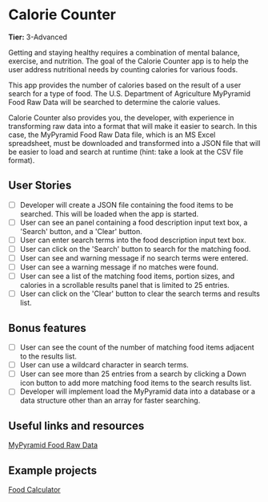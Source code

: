 # Calorie Counter

**Tier:** 3-Advanced

Getting and staying healthy requires a combination of mental balance, 
exercise, and nutrition. The goal of the Calorie Counter app is to help the
user address nutritional needs by counting calories for various foods.

This app provides the number of calories based on the result of a user search
for a type of food. The U.S. Department of Agriculture MyPyramid Food Raw Data
will be searched to determine the calorie values.

Calorie Counter also provides you, the developer, with experience in transforming
raw data into a format that will make it easier to search. In this case, the
MyPyramid Food Raw Data file, which is an MS Excel spreadsheet, must be 
downloaded and transformed into a JSON file that will be easier to load and
search at runtime (hint: take a look at the CSV file format).

## User Stories

-   [ ] Developer will create a JSON file containing the food items to be
searched. This will be loaded when the app is started.
-   [ ] User can see an panel containing a food description input text box, 
a 'Search' button, and a 'Clear' button.
-   [ ] User can enter search terms into the food description input text box.
-   [ ] User can click on the 'Search' button to search for the matching food.
-   [ ] User can see and warning message if no search terms were entered.
-   [ ] User can see a warning message if no matches were found.
-   [ ] User can see a list of the matching food items, portion sizes, and
calories in a scrollable results panel that is limited to 25 entries.
-   [ ] User can click on the 'Clear' button to clear the search terms and 
results list. 

## Bonus features

-   [ ] User can see the count of the number of matching food items adjacent to
the results list.
-   [ ] User can use a wildcard character in search terms.
-   [ ] User can see more than 25 entries from a search by clicking a Down
icon button to add more matching food items to the search results list.
-   [ ] Developer will implement load the MyPyramid data into a database or a
data structure other than an array for faster searching. 

## Useful links and resources

[MyPyramid Food Raw Data](https://catalog.data.gov/dataset/mypyramid-food-raw-data-f9ed6)

## Example projects

[Food Calculator](https://www.webmd.com/diet/healthtool-food-calorie-counter)
